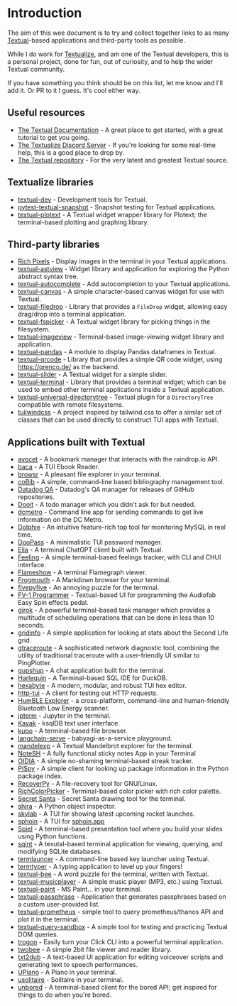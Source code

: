 # Introduction

The aim of this wee document is to try and collect together links to as many
[Textual](https://textual.textualize.io/)-based applications and third-party
tools as possible.

While I do work for [Textualize](https://www.textualize.io/), and am one of
the Textual developers, this is a personal project, done for fun, out of
curiosity, and to help the wider Textual community.

If you have something you think should be on this list, let me know and I'll
add it. Or PR to it I guess. It's cool either way.

## Useful resources

- [The Textual Documentation](https://textual.textualize.io/) - A great
  place to get started, with a great tutorial to get you going.
- [The Textualize Discord Server](https://discord.gg/Enf6Z3qhVr) - If you're
  looking for some real-time help, this is a good place to drop by.
- [The Textual repository](https://github.com/Textualize/textual) - For the
  very latest and greatest Textual source.

## Textualize libraries

- [textual-dev](https://github.com/Textualize/textual-dev) - Development
  tools for Textual.
- [pytest-textual-snapshot](https://github.com/Textualize/pytest-textual-snapshot) -
  Snapshot testing for Textual applications.
- [textual-plotext](https://github.com/Textualize/textual-plotext) - A
  Textual widget wrapper library for Plotext; the terminal-based plotting
  and graphing library.

## Third-party libraries

- [Rich Pixels](https://github.com/darrenburns/rich-pixels) - Display images
  in the terminal in your Textual applications.
- [textual-astview](https://github.com/davep/textual-astview) - Widget
  library and application for exploring the Python abstract syntax tree.
- [textual-autocomplete](https://github.com/darrenburns/textual-autocomplete) -
  Add autocompletion to your Textual applications.
- [textual-canvas](https://github.com/davep/textual-canvas) - A simple
  character-based canvas widget for use with Textual.
- [textual-filedrop](https://github.com/agmmnn/textual-filedrop) - Library
  that provides a `FileDrop` widget, allowing easy drag/drop into a terminal
  application.
- [textual-fspicker](https://github.com/davep/textual-fspicker) - A Textual
  widget library for picking things in the filesystem.
- [textual-imageview](https://github.com/adamviola/textual-imageview) -
  Terminal-based image-viewing widget library and application.
- [textual-pandas](https://github.com/dannywade/textual-pandas) - A module
  to display Pandas dataframes in Textual.
- [textual-qrcode](https://github.com/davep/textual-qrcode) - Library that
  provides a simple QR code widget, using https://qrenco.de/ as the backend.
- [textual-slider](https://github.com/TomJGooding/textual-slider) - A
  Textual widget for a simple slider.
- [textual-terminal](https://github.com/mitosch/textual-terminal) - Library
  that provides a terminal widget; which can be used to embed other terminal
  applications inside a Textual application.
- [textual-universal-directorytree](https://github.com/juftin/textual-universal-directorytree) -
  Textual plugin for a `DirectoryTree` compatible with remote filesystems.
- [tuilwindcss](https://github.com/koaning/tuilwindcss) - A project inspired
  by tailwind.css to offer a similar set of classes that can be used
  directly to construct TUI apps with Textual.

## Applications built with Textual

- [avocet](https://github.com/JoshuaOliphant/avocet) - A bookmark manager
  that interacts with the raindrop.io API.
- [baca](https://github.com/wustho/baca) - A TUI Ebook Reader.
- [browsr](https://github.com/juftin/browsr) - A pleasant file explorer in
  your terminal.
- [coBib](https://gitlab.com/cobib/cobib) - A simple, command-line based
  bibliography management tool.
- [Datadog QA](https://datadoghq.dev/ddqa/) - Datadog's QA manager for
  releases of GitHub repositories.
- [Dooit](https://github.com/kraanzu/dooit) - A todo manager which you
  didn't ask for but needed.
- [dcmetro](https://github.com/HarunFeraidon/dcmetro) - Command line app for
  sending commands to get live information on the DC Metro.
- [Dolphie](https://github.com/charles-001/dolphie) - An intuitive
  feature-rich top tool for monitoring MySQL in real time.
- [DooPass](https://github.com/doopath/PasswordManager) - A minimalistic TUI
  password manager.
- [Elia](https://github.com/darrenburns/elia) - A terminal ChatGPT client
  built with Textual.
- [Feeling](https://github.com/davep/feeling) - A simple terminal-based
  feelings tracker, with CLI and CHUI interface.
- [Flameshow](https://github.com/laixintao/flameshow) - A terminal
  Flamegraph viewer.
- [Frogmouth](https://github.com/Textualize/frogmouth) - A Markdown browser
  for your terminal.
- [fivepyfive](https://github.com/davep/fivepyfive) - An annoying puzzle for
  the terminal.
- [FV-1 Programmer](https://github.com/audiofab/fv1_programmer) -
  Textual-based UI for programming the Audiofab Easy Spin effects pedal.
- [girok](https://github.com/noisrucer/girok) - A powerful terminal-based
  task manager which provides a multitude of scheduling operations that can
  be done in less than 10 seconds.
- [gridinfo](https://github.com/davep/gridinfo) - A simple application for
  looking at stats about the Second Life grid.
- [gtraceroute](https://github.com/LeviBorodenko/gtraceroute) - A
  sophisticated network diagnostic tool, combining the utility of
  traditional traceroute with a user-friendly UI similar to PingPlotter.
- [gupshup](https://github.com/kraanzu/gupshup) - A chat application built
  for the terminal.
- [Harlequin](https://github.com/tconbeer/harlequin) - A Terminal-based SQL
  IDE for DuckDB.
- [hexabyte](https://github.com/thetacom/hexabyte) - A modern, modular, and
  robust TUI hex editor.
- [http-tui](https://github.com/treyhunner/http-tui) - A client for testing
  out HTTP requests.
- [HumBLE Explorer](https://github.com/koenvervloesem/humble-explorer) - a
  cross-platform, command-line and human-friendly Bluetooth Low Energy
  scanner.
- [jpterm](https://github.com/davidbrochart/jpterm) - Jupyter in the
  terminal.
- [Kayak](https://github.com/sauljabin/kayak) - ksqlDB text user interface.
- [kupo](https://github.com/darrenburns/kupo) - A terminal-based file
  browser.
- [langchain-serve](https://github.com/jina-ai/langchain-serve) - babyagi-as-a-service playground.
- [mandelexp](https://github.com/davep/textual-mandelbrot) - A Textual
  Mandelbrot explorer for the terminal.
- [NoteSH](https://github.com/Cvaniak/NoteSH) - A fully functional sticky notes App in your Terminal
- [OIDIA](https://github.com/davep/oidia) - A simple no-shaming
  terminal-based streak tracker.
- [PISpy](https://github.com/davep/pispy) - A simple client for looking up
  package information in the Python package index.
- [RecoverPy](https://github.com/PabloLec/RecoverPy) - A file-recovery tool
  for GNU/Linux.
- [RichColorPicker](https://github.com/PlusPlusMan/RichColorPicker) -
  Terminal-based color picker with rich color palette.
- [Secret Santa](https://github.com/rodrigogiraoserrao/Secret-Santa) -
  Secret Santa drawing tool for the terminal.
- [shira](https://github.com/darrenburns/shira) - A Python object inspector.
- [skylab](https://github.com/SerhiiStets/skylab) - A TUI for showing latest
  upcoming rocket launches.
- [sphoin](https://github.com/Parsecom/sphoin) - A TUI for [sphoin.app](https://sphoin.app)
- [Spiel](https://github.com/JoshKarpel/spiel) - A terminal-based presentation
  tool where you build your slides using Python functions.
- [sqint](https://github.com/cdelker/sqint) - A texutal-based terminal
  application for viewing, querying, and modifying SQLite databases.
- [termlauncer](https://github.com/falldeaf/termlauncher) - A command-line
  based key launcher using Textual.
- [termtyper](https://github.com/kraanzu/termtyper) - A typing application
  to level up your fingers!
- [textual-bee](https://github.com/torshepherd/textual-bee) - A word puzzle
  for the terminal, written with Textual.
- [textual-musicplayer](https://github.com/bluematt/textual-musicplayer) - A
  simple music player (MP3, etc.) using Textual.
- [textual-paint](https://github.com/1j01/textual-paint) - MS Paint... in
  your terminal.
- [textual-passphrase](https://github.com/JoshPaulie/textual-passphrase) -
  Application that generates passphrases based on a custom user-provided
  list.
- [textual-prometheus](https://github.com/UmBsublime/textual-prometheus) -
  simple tool to query prometheus/thanos API and plot it in the terminal.
- [textual-query-sandbox](https://github.com/davep/textual-query-sandbox) -
  A simple tool for testing and practicing Textual DOM queries.
- [trogon](https://github.com/Textualize/trogon) - Easily turn your Click
  CLI into a powerful terminal application.
- [twobee](https://github.com/davep/twobee) - A simple 2bit file viewer and
  reader library.
- [txt2dub](https://github.com/NotYourDadsMath/txt2dub) - A text-based UI
  application for editing voiceover scripts and generating text to speech
  performances.
- [UPiano](https://github.com/eliasdorneles/upiano) - A Piano in your
  terminal.
- [usolitaire](https://github.com/eliasdorneles/usolitaire) - Solitaire in
  your terminal.
- [unbored](https://github.com/davep/unbored) - A terminal-based client for
  the bored API; get inspired for things to do when you're bored.

[//]: # (README.md ends here)
